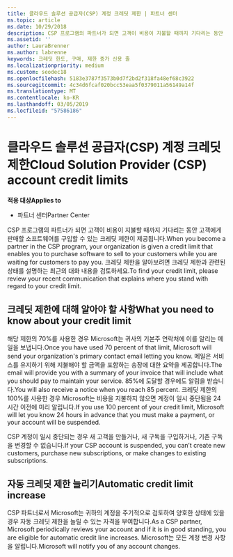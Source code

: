 ```yaml
---
title: 클라우드 솔루션 공급자(CSP) 계정 크레딧 제한 | 파트너 센터
ms.topic: article
ms.date: 10/29/2018
description: CSP 프로그램의 파트너가 되면 고객이 비용이 지불할 때까지 기다리는 동안 고객에게 판매할 소프트웨어를 구입할 수 있는 크레딧 제한이 제공됩니다.
ms.assetid: ''
author: LauraBrenner
ms.author: labrenne
keywords: 크레딧 한도, 구매, 제한 증가 신용 줄
ms.localizationpriority: medium
ms.custom: seodec18
ms.openlocfilehash: 5183e3787f3573b0d7f2bd2f318fa48ef68c3922
ms.sourcegitcommit: 4c34d6fcaf020bcc53eaa5f0379011a56149a14f
ms.translationtype: MT
ms.contentlocale: ko-KR
ms.lasthandoff: 03/05/2019
ms.locfileid: "57586186"
---
```

# <a name="cloud-solution-provider-csp-account-credit-limits"></a><span data-ttu-id="a113e-104">클라우드 솔루션 공급자(CSP) 계정 크레딧 제한</span><span class="sxs-lookup"><span data-stu-id="a113e-104">Cloud Solution Provider (CSP) account credit limits</span></span>

<span data-ttu-id="a113e-105">**적용 대상**</span><span class="sxs-lookup"><span data-stu-id="a113e-105">**Applies to**</span></span>

- <span data-ttu-id="a113e-106">파트너 센터</span><span class="sxs-lookup"><span data-stu-id="a113e-106">Partner Center</span></span>

<span data-ttu-id="a113e-107">CSP 프로그램의 파트너가 되면 고객이 비용이 지불할 때까지 기다리는 동안 고객에게 판매할 소프트웨어를 구입할 수 있는 크레딧 제한이 제공됩니다.</span><span class="sxs-lookup"><span data-stu-id="a113e-107">When you become a partner in the CSP program, your organization is given a credit limit that enables you to purchase software to sell to your customers while you are waiting for customers to pay you.</span></span> <span data-ttu-id="a113e-108">크레딧 제한을 알아보려면 크레딧 제한과 관련된 상태를 설명하는 최근의 대화 내용을 검토하세요.</span><span class="sxs-lookup"><span data-stu-id="a113e-108">To find your credit limit, please review your recent communication that explains where you stand with regard to your credit limit.</span></span>  

## <a name="what-you-need-to-know-about-your-credit-limit"></a><span data-ttu-id="a113e-109">크레딧 제한에 대해 알아야 할 사항</span><span class="sxs-lookup"><span data-stu-id="a113e-109">What you need to know about your credit limit</span></span>

<span data-ttu-id="a113e-110">해당 제한의 70%를 사용한 경우 Microsoft는 귀사의 기본주 연락처에 이를 알리는 메일을 보냅니다.</span><span class="sxs-lookup"><span data-stu-id="a113e-110">Once you have used 70 percent of that limit, Microsoft will send your organization's primary contact email letting you know.</span></span> <span data-ttu-id="a113e-111">메일은 서비스를 유지하기 위해 지불해야 할 금액을 포함하는 송장에 대한 요약을 제공합니다.</span><span class="sxs-lookup"><span data-stu-id="a113e-111">The email will provide you with a summary of your invoice that will include what you should pay to maintain your service.</span></span> <span data-ttu-id="a113e-112">85%에 도달할 경우에도 알림을 받습니다.</span><span class="sxs-lookup"><span data-stu-id="a113e-112">You will also receive a notice when you reach 85 percent.</span></span> <span data-ttu-id="a113e-113">크레딧 제한의 100%를 사용한 경우 Microsoft는 비용을 지불하지 않으면 계정이 일시 중단됨을 24시간 이전에 미리 알립니다.</span><span class="sxs-lookup"><span data-stu-id="a113e-113">If you use 100 percent of your credit limit, Microsoft will let you know 24 hours in advance that you must make a payment, or your account will be suspended.</span></span> 

<span data-ttu-id="a113e-114">CSP 계정이 일시 중단되는 경우 새 고객을 만들거나, 새 구독을 구입하거나, 기존 구독을 변경할 수 없습니다.</span><span class="sxs-lookup"><span data-stu-id="a113e-114">If your CSP account is suspended, you can’t create new customers, purchase new subscriptions, or make changes to existing subscriptions.</span></span>

## <a name="automatic-credit-limit-increase"></a><span data-ttu-id="a113e-115">자동 크레딧 제한 늘리기</span><span class="sxs-lookup"><span data-stu-id="a113e-115">Automatic credit limit increase</span></span>

<span data-ttu-id="a113e-116">CSP 파트너로서 Microsoft는 귀하의 계정을 주기적으로 검토하여 양호한 상태에 있을 경우 자동 크레딧 제한을 늘릴 수 있는 자격을 부여합니다.</span><span class="sxs-lookup"><span data-stu-id="a113e-116">As a CSP partner, Microsoft periodically reviews your account and if it is in good standing, you are eligible for automatic credit line increases.</span></span> <span data-ttu-id="a113e-117">Microsoft는 모든 계정 변경 사항을 알립니다.</span><span class="sxs-lookup"><span data-stu-id="a113e-117">Microsoft will notify you of any account changes.</span></span> 